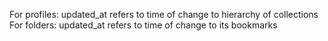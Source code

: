 For profiles: updated_at refers to time of change to hierarchy of collections
For folders: updated_at refers to time of change to its bookmarks
